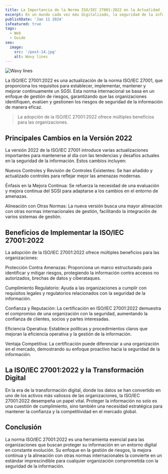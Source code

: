 ```yaml
---
title: La Importancia de la Norma ISO/IEC 27001:2022 en la Actualidad
excerpt: En un mundo cada vez más digitalizado, la seguridad de la información se ha convertido en una prioridad crucial para organizaciones de todos los tamaños y sectores. La norma ISO/IEC 27001:2022, un estándar internacional para la implementación de un Sistema de Gestión de Seguridad de la Información (SGSI), ofrece una guía completa y estructurada para proteger la información sensible de las amenazas crecientes. En este artículo, exploraremos la relevancia y beneficios de la ISO/IEC 27001:2022 en el contexto actual.
publishDate: 'Jan 11 2024'
isFeatured: true
tags:
  - Web
  - Guide
seo:
  image:
    src: '/post-14.jpg'
    alt: Wavy lines
---
```


![Wavy lines](/post-14.jpg)


La ISO/IEC 27001:2022 es una actualización de la norma ISO/IEC 27001, que proporciona los requisitos para establecer, implementar, mantener y mejorar continuamente un SGSI. Esta norma internacional se basa en un enfoque de gestión de riesgos, garantizando que las organizaciones identifiquen, evalúen y gestionen los riesgos de seguridad de la información de manera eficaz.

> La adopción de la ISO/IEC 27001:2022 ofrece múltiples beneficios para las organizaciones.

## Principales Cambios en la Versión 2022

La versión 2022 de la ISO/IEC 27001 introduce varias actualizaciones importantes para mantenerse al día con las tendencias y desafíos actuales en la seguridad de la información. Estos cambios incluyen:

Nuevos Controles y Revisión de Controles Existentes: Se han añadido y actualizado controles para reflejar mejor las amenazas modernas.

Énfasis en la Mejora Continua: Se refuerza la necesidad de una evaluación y mejora continua del SGSI para adaptarse a los cambios en el entorno de amenazas.

Alineación con Otras Normas: La nueva versión busca una mayor alineación con otras normas internacionales de gestión, facilitando la integración de varios sistemas de gestión.

## Beneficios de Implementar la ISO/IEC 27001:2022

La adopción de la ISO/IEC 27001:2022 ofrece múltiples beneficios para las organizaciones:

Protección Contra Amenazas: Proporciona un marco estructurado para identificar y mitigar riesgos, protegiendo la información contra accesos no autorizados, brechas de datos y ciberataques.

Cumplimiento Regulatorio: Ayuda a las organizaciones a cumplir con requisitos legales y regulatorios relacionados con la seguridad de la información.

Confianza y Reputación: La certificación en ISO/IEC 27001:2022 demuestra el compromiso de una organización con la seguridad, aumentando la confianza de clientes, socios y partes interesadas.

Eficiencia Operativa: Establece políticas y procedimientos claros que mejoran la eficiencia operativa y la gestión de la información.

Ventaja Competitiva: La certificación puede diferenciar a una organización en el mercado, demostrando su enfoque proactivo hacia la seguridad de la información.

## La ISO/IEC 27001:2022 y la Transformación Digital

En la era de la transformación digital, donde los datos se han convertido en uno de los activos más valiosos de las organizaciones, la ISO/IEC 27001:2022 desempeña un papel vital. Proteger la información no solo es una cuestión de cumplimiento, sino también una necesidad estratégica para mantener la confianza y la competitividad en el mercado global.

## Conclusión

La norma ISO/IEC 27001:2022 es una herramienta esencial para las organizaciones que buscan proteger su información en un entorno digital en constante evolución. Su enfoque en la gestión de riesgos, la mejora continua y la alineación con otras normas internacionales la convierte en un estándar imprescindible para cualquier organización comprometida con la seguridad de la información.


<!-- > Good code is its own best documentation. As you're about to add a comment, ask yourself, 'How can I improve the code so that this comment isn't needed? - **Steve McConnell**

**Support and Problem Solving:** A robust community ensures that you won't be left in the dark when you encounter issues or challenges during development. It's a vast network of developers who are willing to help and share their knowledge. You can turn to forums, Stack Overflow, GitHub discussions, and various online communities for assistance. The more active the community, the faster you're likely to get answers and solutions to your problems.

**Third-Party Libraries and Plugins:** An active ecosystem often means a wealth of third-party libraries, plugins, and extensions that can extend the functionality of your chosen framework. This can significantly speed up development by providing pre-built solutions for common features and functionalities.

**Continuous Improvement:** A large and engaged community usually translates to continuous improvement of the framework. Developers are more likely to contribute bug fixes, enhancements, and new features, leading to faster updates and a more stable platform. These contributions keep the framework up-to-date and aligned with industry standards.

**Tutorials and Learning Resources:** A thriving community often generates a plethora of tutorials, blog posts, video courses, and documentation. This abundance of learning resources can be immensely valuable for both beginners and experienced developers looking to master the framework. It makes the learning curve smoother and promotes the adoption of best practices.

**Long-Term Viability:** A framework with a strong community is more likely to have a longer lifespan. It's reassuring to know that the framework you choose today will still be supported and updated in the years to come, reducing the risk of your project becoming obsolete due to a lack of maintenance.

## Documentation and Learning Resources

Check the quality and availability of documentation and learning resources for the framework. Well-documented frameworks are easier for developers to learn and work with.

## Scalability and Performance

Consider whether the framework can scale to meet your project's future needs. Will it handle increased traffic and data without performance bottlenecks?

## Security

Security is crucial for any web project. Ensure that the framework has security features built in and is actively maintained to address security vulnerabilities promptly.

In conclusion, choosing the right framework for your web project involves a careful evaluation of your project's requirements, your team's expertise, community support, and various technical factors. Taking the time to make an informed decision at the outset can save you time, resources, and headaches as your project progresses.-->
